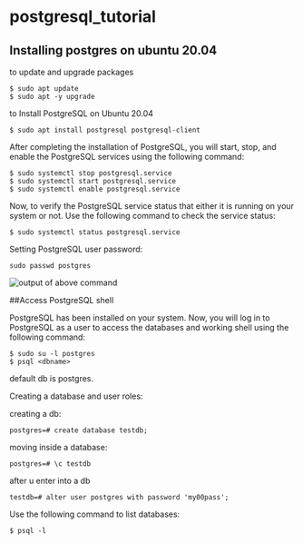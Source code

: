 # postgresql_tutorial

## Installing postgres on ubuntu 20.04

to update and upgrade packages

```
$ sudo apt update
$ sudo apt -y upgrade
```
to Install PostgreSQL on Ubuntu 20.04
```
$ sudo apt install postgresql postgresql-client
```
After completing the installation of PostgreSQL, you will start, stop, and enable the PostgreSQL services using the following command:
```
$ sudo systemctl stop postgresql.service
$ sudo systemctl start postgresql.service
$ sudo systemctl enable postgresql.service
```

Now, to verify the PostgreSQL service status that either it is running on your system or not. Use the following command to check the service status:
```
$ sudo systemctl status postgresql.service
```

Setting PostgreSQL user password:
```
sudo passwd postgres
```
![output of above command](https://linuxhint.com/wp-content/uploads/2020/06/6-48.png)

##Access PostgreSQL shell

PostgreSQL has been installed on your system. Now, you will log in to PostgreSQL as a user to access the databases and working shell using the following command:
```
$ sudo su -l postgres
$ psql <dbname>
```
default db is postgres.

Creating a database and user roles:

creating a db:
```
postgres=# create database testdb;
```
moving inside a database:
```
postgres=# \c testdb
```

after u enter into a db
```
testdb=# alter user postgres with password 'my00pass';
```
Use the following command to list databases:
```
$ psql -l
```
